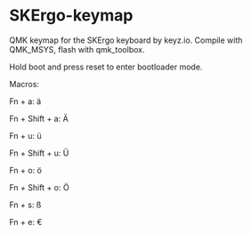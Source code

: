 # SKErgo-keymap

QMK keymap for the SKErgo keyboard by keyz.io. Compile with QMK_MSYS, flash with qmk_toolbox.

Hold boot and press reset to enter bootloader mode.

Macros:

Fn + a: ä

Fn + Shift + a: Ä

Fn + u: ü

Fn + Shift + u: Ü

Fn + o: ö

Fn + Shift + o: Ö

Fn + s: ß

Fn + e: €
